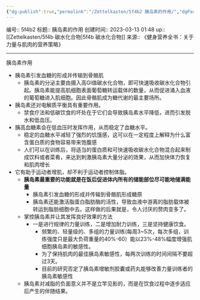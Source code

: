 ```yaml
---
{"dg-publish":true,"permalink":"/Zettelkasten/5f4b2 胰岛素的作用/","dgPassFrontmatter":true}
---
```


编号:: 5f4b2
标题:: 胰岛素的作用
创建时间:: 2023-03-13 01:48
up:: [[Zettelkasten/5f4b 碳水化合物\|5f4b 碳水化合物]]
来源:: 《健身营养全书：关于力量与肌肉的营养策略》

---
胰岛素作用
- 胰岛素引发血糖的形成并传输到骨骼肌
	- 胰岛素的分泌主要由摄入高GI值碳水化合物，即可快速吸收碳水化合物引起。胰岛素能提高肌细胞表面葡萄糖转运载体的数量，从而促进涌入血液的葡萄糖进入肌细胞。因此骨骼肌成为糖代谢的最主要场所。
- 胰岛素还对电解质平衡具有重要作用。
	- 禁食疗法和低碳饮食的坏处在于它们会导致胰岛素水平降低，进而引发脱水和低血压。
- 胰高血糖素会在低血压时发挥作用，从而稳定了血糖水平。
	- 稳定的血糖水平减轻了强烈的饥饿感，这可以在一定程度上解释为什么富含蛋白质的食物容易带来饱腹感
	- 人们可以在训练后，将适当的蛋白质和可快速吸收碳水化合物混合起来制成饮料或者菜肴，来达到刺激胰岛素大量分泌的效果，从而加快体力恢复和肌肉增长
- 它有助于运动者增肌，却不利于运动者控制体脂。
	- **胰岛素最重要的功能就是在饭后促进体内所有的储能部位尽可能地储满能量**
		- 胰岛素引发血糖的形成并传输到骨骼肌形成糖原
		- 胰岛素还能激活脂蛋白脂肪酶的活性，导致血液中游离的脂肪载体被转运到脂肪细胞中去。这样做的后果就是，令人讨厌的赘肉变多了。
	- 掌控胰岛素并让其发挥良好效果的方法
		- 一是进行规律的力量训练，二是增加耐力训练，三是坚持健康饮食。
			- 频繁的、轻量级的、多组的力量训练(每周3~5次，每次多组，训练强度只是最大负荷重量的40%-60）能以23%-48%幅度增强肌细胞胰岛素的敏感性。
			- 为了保持肌肉的最佳胰岛素敏感性，每两次训练的时间间隔不要超过3天。
			- 目前的研究否定了胰岛素增敏剂胶囊或药丸能够改善力量训练者的胰岛素敏感性
	- 胰岛素对减脂的负面意义并不是立竿见影的，而是在饮食过程中逐步适应后产生的伴随结果。

